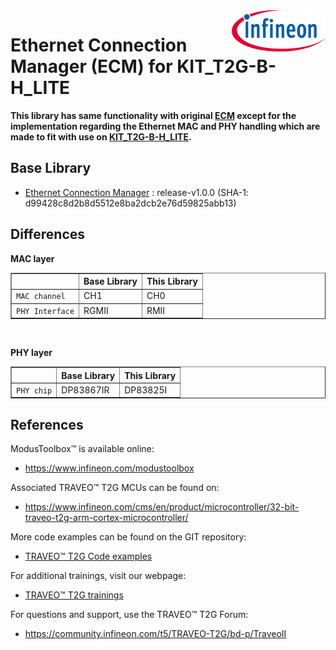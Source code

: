 ﻿<img src="./images/IFX_LOGO_600.gif" align="right" width="150"/>

# Ethernet Connection Manager (ECM) for KIT_T2G-B-H_LITE
**This library has same functionality with original [ECM](https://github.com/Infineon/ethernet-connection-manager) except for the implementation regarding the Ethernet MAC and PHY handling which are made to fit with use on [KIT_T2G-B-H_LITE](https://www.infineon.com/cms/en/product/evaluation-boards/kit_t2g-b-h_lite/).**

## Base Library
- [Ethernet Connection Manager](https://github.com/Infineon/ethernet-connection-manager) : release-v1.0.0 (SHA-1: d99428c8d2b8d5512e8ba2dcb2e76d59825abb13)

## Differences

**MAC layer**
<table border="1" style="border-collapse: collapse">
<thead><tr>
<th></th><th>Base Library</th><th>This Library</th></tr></thead>
<tbody>
<tr><td><code>MAC channel</code></td><td>CH1</td><td>CH0</td></tr>
<tr><td><code>PHY Interface</code></td><td>RGMII</td><td>RMII</td></tr>
</tbody>
</table>
<br>

**PHY layer**
<table border="1" style="border-collapse: collapse">
<thead><tr>
<th></th><th>Base Library</th><th>This Library</th></tr></thead>
<tbody>
<tr><td><code>PHY chip</code></td><td>DP83867IR</td><td>DP83825I</td></tr>
</tbody>
</table>

## References  

ModusToolbox™ is available online:
- <https://www.infineon.com/modustoolbox>

Associated TRAVEO™ T2G MCUs can be found on:
- <https://www.infineon.com/cms/en/product/microcontroller/32-bit-traveo-t2g-arm-cortex-microcontroller/>

More code examples can be found on the GIT repository:
- [TRAVEO™ T2G Code examples](https://github.com/orgs/Infineon/repositories?q=mtb-t2g-&type=all&language=&sort=)

For additional trainings, visit our webpage:  
- [TRAVEO™ T2G trainings](https://www.infineon.com/cms/en/product/microcontroller/32-bit-traveo-t2g-arm-cortex-microcontroller/32-bit-traveo-t2g-arm-cortex-for-body/traveo-t2g-cyt4bf-series/#!trainings)

For questions and support, use the TRAVEO™ T2G Forum:  
- <https://community.infineon.com/t5/TRAVEO-T2G/bd-p/TraveoII>  
